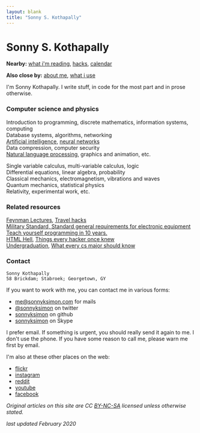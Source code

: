 ```yaml
---
layout: blank
title: "Sonny S. Kothapally"
---
```


# Sonny S. Kothapally

**Nearby:** [what i'm reading](/reading), [hacks](/hacks), [calendar](http://calendar.google.com/calendar/embed?src=sonnyksimon@gmail.com)

**Also close by:** [about me](/about), [what i use](/usesthis)

I'm Sonny Kothapally. I write stuff, in code for the most part and in prose otherwise.

### Computer science and physics

Introduction to programming, discrete mathematics, information systems, computing
<br/>
Database systems, algorithms, networking
<br/>
[Artificial intelligence](/csp/ai), [neural networks](/csp/nn)
<br/>
Data compression, computer security
<br/>
[Natural language processing](/csp/nlp), graphics and animation, etc.

Single variable calculus, multi-variable calculus, logic
<br/>
Differential equations, linear algebra, probability
<br/>
Classical mechanics, electromagnetism, vibrations and waves
<br/>
Quantum mechanics, statistical physics
<br/>
Relativity, experimental work, etc.

### Related resources

[Feynman Lectures](http://www.feynmanlectures.caltech.edu/), [Travel hacks](http://matt.might.net/articles/travel-hacks/)
<br/>
[Military Standard, Standard general requirements for electronic equipment](http://everyspec.com/MIL-STD/MIL-STD-0300-0499/MIL-STD-454N_9160/)
<br/>
[Teach yourself programming in 10 years.](http://norvig.com/21-days.html)
<br/>
[HTML Hell](http://catb.org/~esr/html-hell.html), [Things every hacker once knew](http://www.catb.org/~esr/faqs/things-every-hacker-once-knew/)
<br/>
[Undergraduation](http://www.paulgraham.com/college.html), [What every cs major should know](http://matt.might.net/articles/what-cs-majors-should-know/)

### Contact

```
Sonny Kothapally
58 Brickdam; Stabroek; Georgetown, GY 
```

If you want to work with me, you can contact me in various forms:

* [me@sonnyksimon.com](mailto:me@sonnyksimon.com) for mails
* [@sonnyksimon](http://twitter.com/sonnyksimon) on twitter
* [sonnyksimon](http://github.com/sonnyksimon) on github
* [sonnyksimon](skype:sonnyksimon?chat) on Skype

I prefer email. If something is urgent, you should really send it again to me. I don't use the phone. If you have some reason to call me, please warn me first by email. 

I'm also at these other places on the web:

* [flickr](http://flickr.com/sonnyksimon)
* [instagram](http://instagram.com/sonnyksimon) 
* [reddit](http://reddit.com/u/sonnyksimon) 
* [youtube](http://youtube.com/sonnyksimon)
* [facebook](http://facebook.com/sonny.kothapally)

*Original articles on this site are CC [BY-NC-SA](http://creativecommons.org/licenses/by-nc-sa/4.0/legalcode) licensed unless otherwise stated.*

*last updated February 2020*

